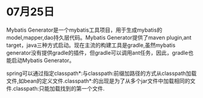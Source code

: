 # 07月25日

Mybatis Generator是一个mybatis工具项目，用于生成mybatis的model,mapper,dao持久层代码。Mybatis Generator提供了maven plugin,ant target，java三种方式启动。现在主流的构建工具是gradle,虽然mybatis generator没有提供gradle的插件，但gradle可以调用ant任务，因此，gradle也能启动Mybatis Generator。

spring可以通过指定classpath*:与classpath:前缀加路径的方式从classpath加载文件,如bean的定义文件.classpath*:的出现是为了从多个jar文件中加载相同的文件.classpath:只能加载找到的第一个文件.



